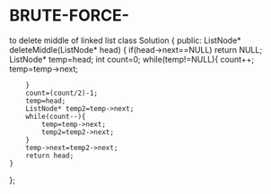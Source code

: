 # BRUTE-FORCE-
to delete middle of linked list
class Solution {
public:
    ListNode* deleteMiddle(ListNode* head) {
        if(head->next==NULL)
            return NULL;
        ListNode* temp=head;
        int count=0;
        while(temp!=NULL){
            count++;
            temp=temp->next;
            
        }
        count=(count/2)-1;
        temp=head;
        ListNode* temp2=temp->next;
        while(count--){
            temp=temp->next;
            temp2=temp2->next;
        }
        temp->next=temp2->next;
        return head;
    }
};
